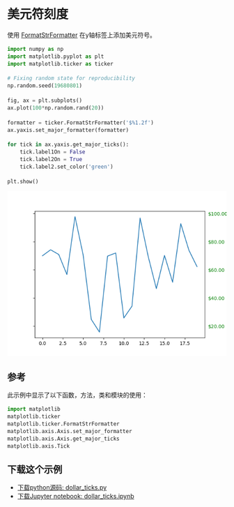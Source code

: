 # 美元符刻度

使用 [FormatStrFormatter](https://matplotlib.org/api/ticker_api.html#matplotlib.ticker.FormatStrFormatter) 在y轴标签上添加美元符号。

```python
import numpy as np
import matplotlib.pyplot as plt
import matplotlib.ticker as ticker

# Fixing random state for reproducibility
np.random.seed(19680801)

fig, ax = plt.subplots()
ax.plot(100*np.random.rand(20))

formatter = ticker.FormatStrFormatter('$%1.2f')
ax.yaxis.set_major_formatter(formatter)

for tick in ax.yaxis.get_major_ticks():
    tick.label1On = False
    tick.label2On = True
    tick.label2.set_color('green')

plt.show()
```

![美元符号刻度示例](/static/images/gallery/sphx_glr_dollar_ticks_001.png)

## 参考

此示例中显示了以下函数，方法，类和模块的使用：

```python
import matplotlib
matplotlib.ticker
matplotlib.ticker.FormatStrFormatter
matplotlib.axis.Axis.set_major_formatter
matplotlib.axis.Axis.get_major_ticks
matplotlib.axis.Tick
```

## 下载这个示例
            
- [下载python源码: dollar_ticks.py](https://matplotlib.org/_downloads/dollar_ticks.py)
- [下载Jupyter notebook: dollar_ticks.ipynb](https://matplotlib.org/_downloads/dollar_ticks.ipynb)